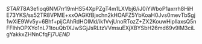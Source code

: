 $START$8A3efioq6NM7rr19mHS54XpPZgT4m1LXVbj6/iJ0iYWboP1axrrh8HiHE73YKS/ss52TR8VPME+xxOAGKfBjxchn2kHOAFZ5YbKoaH0Jvs0mevTbSgj1wXiE9Wv5y+6Bhf+pijCAhRdHOIMd/ik1VvjUnoRTozZ+ZX2KouwHipllaxsQ5nFFIhhOPXYo1nL71touQb1XJwSGjJsRLtzVVmsuEXjXBYSbH26md69v9lM3ciLgYakkxZHNnCfqFj7U$END$